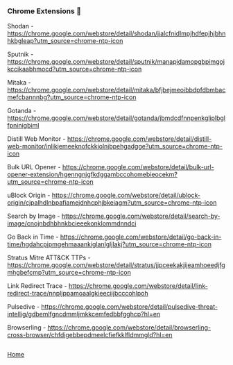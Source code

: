 ### Chrome Extensions :small_blue_diamond:

Shodan - https://chrome.google.com/webstore/detail/shodan/jjalcfnidlmpjhdfepjhjbhnhkbgleap?utm_source=chrome-ntp-icon

Sputnik - https://chrome.google.com/webstore/detail/sputnik/manapjdamopgbpimgojkccikaabhmocd?utm_source=chrome-ntp-icon

Mitaka - https://chrome.google.com/webstore/detail/mitaka/bfjbejmeoibbdpfdbmbacmefcbannnbg?utm_source=chrome-ntp-icon

Gotanda - https://chrome.google.com/webstore/detail/gotanda/jbmdcdfnnpenkgliplbglfpninigbiml

Distill Web Monitor - https://chrome.google.com/webstore/detail/distill-web-monitor/inlikjemeeknofckkjolnjbpehgadgge?utm_source=chrome-ntp-icon

Bulk URL Opener - https://chrome.google.com/webstore/detail/bulk-url-opener-extension/hgenngnjgfkdggambccohomebieocekm?utm_source=chrome-ntp-icon

uBlock Origin - https://chrome.google.com/webstore/detail/ublock-origin/cjpalhdlnbpafiamejdnhcphjbkeiagm?utm_source=chrome-ntp-icon

Search by Image - https://chrome.google.com/webstore/detail/search-by-image/cnojnbdhbhnkbcieeekonklommdnndci

Go Back in Time - https://chrome.google.com/webstore/detail/go-back-in-time/hgdahcpipmgehmaaankiglanlgljlakj?utm_source=chrome-ntp-icon

Stratus Mitre ATT&CK TTPs - https://chrome.google.com/webstore/detail/stratus/jjpceekakjijeamhoeedjfgmhgbefcmp?utm_source=chrome-ntp-icon

Link Redirect Trace - https://chrome.google.com/webstore/detail/link-redirect-trace/nnpljppamoaalgkieeciijbcccohlpoh

Pulsedive - https://chrome.google.com/webstore/detail/pulsedive-threat-intellig/gdbemlfgncdmmljmkkcemfedbbfgghcp?hl=en

Browserling - https://chrome.google.com/webstore/detail/browserling-cross-browser/chfdigebbepdmeelcfiefkklfldmmgld?hl=en

```

```
[Home](https://github.com/WilliamThomas-sec/Opensource-tools/)
